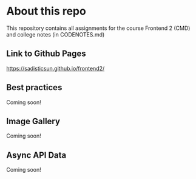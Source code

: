 # About this repo
This repository contains all assignments for the course Frontend 2 (CMD) and college notes (in CODENOTES.md)

## Link to Github Pages
https://sadisticsun.github.io/frontend2/

## Best practices
Coming soon!
## Image Gallery
Coming soon!
## Async API Data
Coming soon!

